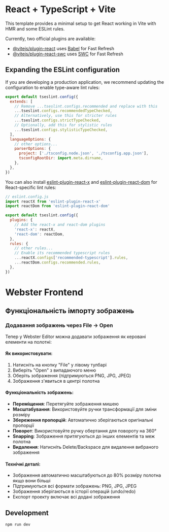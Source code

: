 # React + TypeScript + Vite

This template provides a minimal setup to get React working in Vite with HMR and some ESLint rules.

Currently, two official plugins are available:

- [@vitejs/plugin-react](https://github.com/vitejs/vite-plugin-react/blob/main/packages/plugin-react) uses [Babel](https://babeljs.io/) for Fast Refresh
- [@vitejs/plugin-react-swc](https://github.com/vitejs/vite-plugin-react/blob/main/packages/plugin-react-swc) uses [SWC](https://swc.rs/) for Fast Refresh

## Expanding the ESLint configuration

If you are developing a production application, we recommend updating the configuration to enable type-aware lint rules:

```js
export default tseslint.config({
  extends: [
    // Remove ...tseslint.configs.recommended and replace with this
    ...tseslint.configs.recommendedTypeChecked,
    // Alternatively, use this for stricter rules
    ...tseslint.configs.strictTypeChecked,
    // Optionally, add this for stylistic rules
    ...tseslint.configs.stylisticTypeChecked,
  ],
  languageOptions: {
    // other options...
    parserOptions: {
      project: ['./tsconfig.node.json', './tsconfig.app.json'],
      tsconfigRootDir: import.meta.dirname,
    },
  },
})
```

You can also install [eslint-plugin-react-x](https://github.com/Rel1cx/eslint-react/tree/main/packages/plugins/eslint-plugin-react-x) and [eslint-plugin-react-dom](https://github.com/Rel1cx/eslint-react/tree/main/packages/plugins/eslint-plugin-react-dom) for React-specific lint rules:

```js
// eslint.config.js
import reactX from 'eslint-plugin-react-x'
import reactDom from 'eslint-plugin-react-dom'

export default tseslint.config({
  plugins: {
    // Add the react-x and react-dom plugins
    'react-x': reactX,
    'react-dom': reactDom,
  },
  rules: {
    // other rules...
    // Enable its recommended typescript rules
    ...reactX.configs['recommended-typescript'].rules,
    ...reactDom.configs.recommended.rules,
  },
})
```

# Webster Frontend

## Функціональність імпорту зображень

### Додавання зображень через File -> Open

Тепер у Webster Editor можна додавати зображення як керовані елементи на полотні:

#### Як використовувати:
1. Натисніть на кнопку "File" у лівому тулбарі
2. Виберіть "Open" з випадаючого меню
3. Оберіть зображення (підтримуються PNG, JPG, JPEG)
4. Зображення з'явиться в центрі полотна

#### Функціональність зображень:
- **Переміщення**: Перетягуйте зображення мишею
- **Масштабування**: Використовуйте ручки трансформації для зміни розміру
- **Збереження пропорцій**: Автоматично зберігаються оригінальні пропорції
- **Поворот**: Використовуйте ручку обертання для повороту на 360°
- **Snapping**: Зображення притягуються до інших елементів та меж полотна
- **Видалення**: Натисніть Delete/Backspace для видалення вибраного зображення

#### Технічні деталі:
- Зображення автоматично масштабуються до 80% розміру полотна якщо вони більші
- Підтримуються всі формати зображень: PNG, JPG, JPEG
- Зображення зберігаються в історії операцій (undo/redo)
- Експорт проекту включає всі додані зображення

## Development

```bash
npm run dev
```
